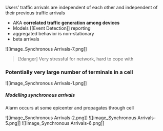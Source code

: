 Users’ traffic arrivals are independent of each other and independent of their previous traffic arrivals
- AKA **correlated traffic generation among devices**
- Models [[Event Detection]] reporting
- aggregated behavior is non-stationary
- beta arrivals

![[image_Synchronous Arrivals-7.png]]
> [!danger] Very stressful for network, hard to cope with
### Potentially very large number of terminals in a cell
![[image_Synchronous Arrivals-1.png]]
##### Modelling synchronous arrivals
Alarm occurs at some epicenter and propagates through cell

![[image_Synchronous Arrivals-2.png]]
![[image_Synchronous Arrivals-5.png]]
![[image_Synchronous Arrivals-6.png]]